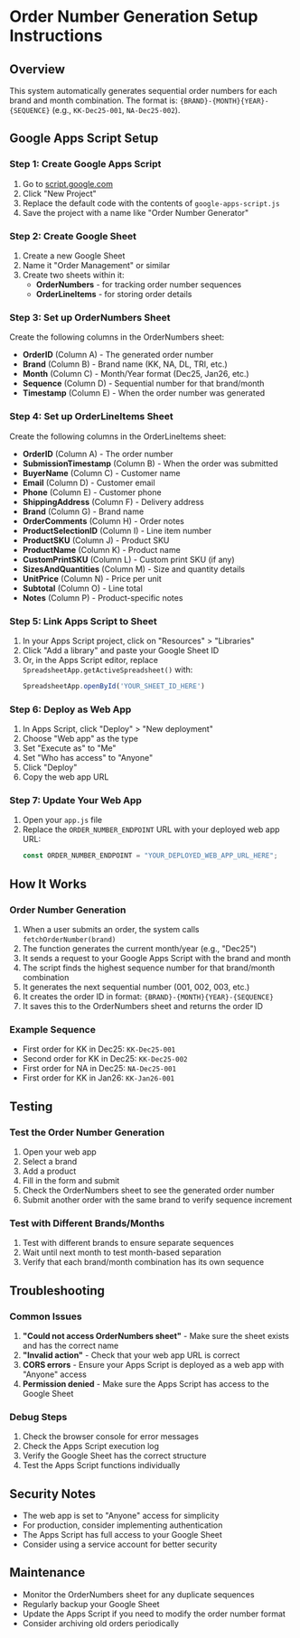 # Order Number Generation Setup Instructions

## Overview
This system automatically generates sequential order numbers for each brand and month combination. The format is: `{BRAND}-{MONTH}{YEAR}-{SEQUENCE}` (e.g., `KK-Dec25-001`, `NA-Dec25-002`).

## Google Apps Script Setup

### Step 1: Create Google Apps Script
1. Go to [script.google.com](https://script.google.com)
2. Click "New Project"
3. Replace the default code with the contents of `google-apps-script.js`
4. Save the project with a name like "Order Number Generator"

### Step 2: Create Google Sheet
1. Create a new Google Sheet
2. Name it "Order Management" or similar
3. Create two sheets within it:
   - **OrderNumbers** - for tracking order number sequences
   - **OrderLineItems** - for storing order details

### Step 3: Set up OrderNumbers Sheet
Create the following columns in the OrderNumbers sheet:
- **OrderID** (Column A) - The generated order number
- **Brand** (Column B) - Brand name (KK, NA, DL, TRI, etc.)
- **Month** (Column C) - Month/Year format (Dec25, Jan26, etc.)
- **Sequence** (Column D) - Sequential number for that brand/month
- **Timestamp** (Column E) - When the order number was generated

### Step 4: Set up OrderLineItems Sheet
Create the following columns in the OrderLineItems sheet:
- **OrderID** (Column A) - The order number
- **SubmissionTimestamp** (Column B) - When the order was submitted
- **BuyerName** (Column C) - Customer name
- **Email** (Column D) - Customer email
- **Phone** (Column E) - Customer phone
- **ShippingAddress** (Column F) - Delivery address
- **Brand** (Column G) - Brand name
- **OrderComments** (Column H) - Order notes
- **ProductSelectionID** (Column I) - Line item number
- **ProductSKU** (Column J) - Product SKU
- **ProductName** (Column K) - Product name
- **CustomPrintSKU** (Column L) - Custom print SKU (if any)
- **SizesAndQuantities** (Column M) - Size and quantity details
- **UnitPrice** (Column N) - Price per unit
- **Subtotal** (Column O) - Line total
- **Notes** (Column P) - Product-specific notes

### Step 5: Link Apps Script to Sheet
1. In your Apps Script project, click on "Resources" > "Libraries"
2. Click "Add a library" and paste your Google Sheet ID
3. Or, in the Apps Script editor, replace `SpreadsheetApp.getActiveSpreadsheet()` with:
   ```javascript
   SpreadsheetApp.openById('YOUR_SHEET_ID_HERE')
   ```

### Step 6: Deploy as Web App
1. In Apps Script, click "Deploy" > "New deployment"
2. Choose "Web app" as the type
3. Set "Execute as" to "Me"
4. Set "Who has access" to "Anyone"
5. Click "Deploy"
6. Copy the web app URL

### Step 7: Update Your Web App
1. Open your `app.js` file
2. Replace the `ORDER_NUMBER_ENDPOINT` URL with your deployed web app URL:
   ```javascript
   const ORDER_NUMBER_ENDPOINT = "YOUR_DEPLOYED_WEB_APP_URL_HERE";
   ```

## How It Works

### Order Number Generation
1. When a user submits an order, the system calls `fetchOrderNumber(brand)`
2. The function generates the current month/year (e.g., "Dec25")
3. It sends a request to your Google Apps Script with the brand and month
4. The script finds the highest sequence number for that brand/month combination
5. It generates the next sequential number (001, 002, 003, etc.)
6. It creates the order ID in format: `{BRAND}-{MONTH}{YEAR}-{SEQUENCE}`
7. It saves this to the OrderNumbers sheet and returns the order ID

### Example Sequence
- First order for KK in Dec25: `KK-Dec25-001`
- Second order for KK in Dec25: `KK-Dec25-002`
- First order for NA in Dec25: `NA-Dec25-001`
- First order for KK in Jan26: `KK-Jan26-001`

## Testing

### Test the Order Number Generation
1. Open your web app
2. Select a brand
3. Add a product
4. Fill in the form and submit
5. Check the OrderNumbers sheet to see the generated order number
6. Submit another order with the same brand to verify sequence increment

### Test with Different Brands/Months
1. Test with different brands to ensure separate sequences
2. Wait until next month to test month-based separation
3. Verify that each brand/month combination has its own sequence

## Troubleshooting

### Common Issues
1. **"Could not access OrderNumbers sheet"** - Make sure the sheet exists and has the correct name
2. **"Invalid action"** - Check that your web app URL is correct
3. **CORS errors** - Ensure your Apps Script is deployed as a web app with "Anyone" access
4. **Permission denied** - Make sure the Apps Script has access to the Google Sheet

### Debug Steps
1. Check the browser console for error messages
2. Check the Apps Script execution log
3. Verify the Google Sheet has the correct structure
4. Test the Apps Script functions individually

## Security Notes
- The web app is set to "Anyone" access for simplicity
- For production, consider implementing authentication
- The Apps Script has full access to your Google Sheet
- Consider using a service account for better security

## Maintenance
- Monitor the OrderNumbers sheet for any duplicate sequences
- Regularly backup your Google Sheet
- Update the Apps Script if you need to modify the order number format
- Consider archiving old orders periodically


